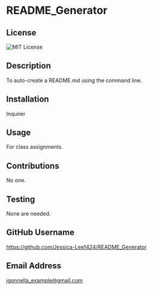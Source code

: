 # README_Generator

## License
![MIT License](https://img.shields.io/badge/License-MIT-yellow.svg)

## Description
To auto-create a README.md using the command line.

## Installation
Inquirer

## Usage
For class assignments.

## Contributions
No one.

## Testing
None are needed.

## GitHub Username
https://github.com/Jessica-Lee1424/README_Generator

## Email Address
jgonnella_example@gmail.com

